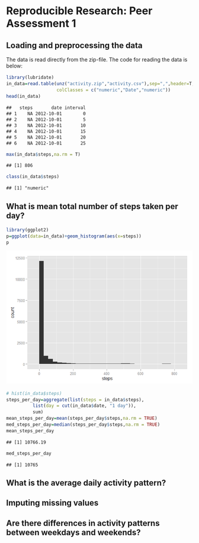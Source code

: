 # Reproducible Research: Peer Assessment 1


## Loading and preprocessing the data
The data is read directly from the zip-file. The code for reading the data is below:

```r
library(lubridate)
in_data=read.table(unz("activity.zip","activity.csv"),sep=",",header=T,na.strings="NA",
                   colClasses = c("numeric","Date","numeric"))
head(in_data)
```

```
##   steps       date interval
## 1    NA 2012-10-01        0
## 2    NA 2012-10-01        5
## 3    NA 2012-10-01       10
## 4    NA 2012-10-01       15
## 5    NA 2012-10-01       20
## 6    NA 2012-10-01       25
```

```r
max(in_data$steps,na.rm = T)
```

```
## [1] 806
```

```r
class(in_data$steps)
```

```
## [1] "numeric"
```

## What is mean total number of steps taken per day?


```r
library(ggplot2)
p=ggplot(data=in_data)+geom_histogram(aes(x=steps))
p
```

![](PA1_template_files/figure-html/unnamed-chunk-2-1.png) 

```r
# hist(in_data$steps)
steps_per_day=aggregate(list(steps = in_data$steps), 
          list(day = cut(in_data$date, "1 day")), 
          sum)
mean_steps_per_day=mean(steps_per_day$steps,na.rm = TRUE)
med_steps_per_day=median(steps_per_day$steps,na.rm = TRUE)
mean_steps_per_day
```

```
## [1] 10766.19
```

```r
med_steps_per_day
```

```
## [1] 10765
```



## What is the average daily activity pattern?



## Imputing missing values



## Are there differences in activity patterns between weekdays and weekends?
